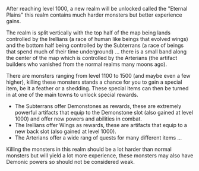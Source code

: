---
---
After reaching level 1000, a new realm will be unlocked called the "Eternal Plains" this realm contains much harder monsters but better experience gains.

The realm is split vertically with the top half of the map being lands controlled by the Irellians (a race of human like beings that evolved wings) and the bottom half being controlled by the Subterrans (a race of beings that spend much of their time underground) ... there is a small band along the center of the map which is controlled by the Arterians (the artifact builders who vanished from the normal realms many moons ago).

There are monsters ranging from level 1100 to 1500 (and maybe even a few higher), killing these monsters stands a chance for you to gain a special item, be it a feather or a shedding. These special items can then be turned in at one of the main towns to unlock special rewards.

*   The Subterrans offer Demonstones as rewards, these are extremely powerful artifacts that equip to the Demonstone slot (also gained at level 1000) and offer new powers and abilities in combat.
*   The Irellians offer Wings as rewards, these are artifacts that equip to a new back slot (also gained at level 1000).
*   The Arterians offer a wide rang of quests for many different items ...

Killing the monsters in this realm should be a lot harder than normal monsters but will yield a lot more experience, these monsters may also have Demonic powers so should not be considered weak.